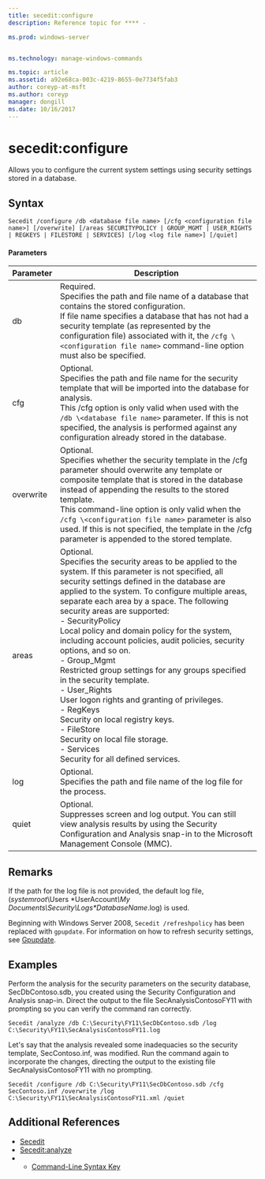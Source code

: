 ```yaml
---
title: secedit:configure
description: Reference topic for **** - 

ms.prod: windows-server


ms.technology: manage-windows-commands

ms.topic: article
ms.assetid: a92e68ca-003c-4219-8655-0e7734f5fab3
author: coreyp-at-msft
ms.author: coreyp
manager: dongill
ms.date: 10/16/2017
---
```


# secedit:configure



Allows you to configure the current system settings using security settings stored in a database.

## Syntax

```
Secedit /configure /db <database file name> [/cfg <configuration file name>] [/overwrite] [/areas SECURITYPOLICY | GROUP_MGMT | USER_RIGHTS | REGKEYS | FILESTORE | SERVICES] [/log <log file name>] [/quiet]
```

#### Parameters

|Parameter|Description|
|---------|-----------|
|db|Required.</br>Specifies the path and file name of a database that contains the stored configuration.</br>If file name specifies a database that has not had a security template (as represented by the configuration file) associated with it, the `/cfg \<configuration file name>` command-line option must also be specified.|
|cfg|Optional.</br>Specifies the path and file name for the security template that will be imported into the database for analysis.</br>This /cfg option is only valid when used with the `/db \<database file name>` parameter. If this is not specified, the analysis is performed against any configuration already stored in the database.|
|overwrite|Optional.</br>Specifies whether the security template in the /cfg parameter should overwrite any template or composite template that is stored in the database instead of appending the results to the stored template.</br>This command-line option is only valid when the `/cfg \<configuration file name>` parameter is also used. If this is not specified, the template in the /cfg parameter is appended to the stored template.|
|areas|Optional.</br>Specifies the security areas to be applied to the system. If this parameter is not specified, all security settings defined in the database are applied to the system. To configure multiple areas, separate each area by a space. The following security areas are supported:</br>-   SecurityPolicy</br>    Local policy and domain policy for the system, including account policies, audit policies, security options, and so on.</br>-   Group_Mgmt</br>    Restricted group settings for any groups specified in the security template.</br>-   User_Rights</br>    User logon rights and granting of privileges.</br>-   RegKeys</br>    Security on local registry keys.</br>-   FileStore</br>    Security on local file storage.</br>-   Services</br>    Security for all defined services.|
|log|Optional.</br>Specifies the path and file name of the log file for the process.|
|quiet|Optional.</br>Suppresses screen and log output. You can still view analysis results by using the Security Configuration and Analysis snap-in to the Microsoft Management Console (MMC).|

## Remarks

If the path for the log file is not provided, the default log file, (*systemroot*\Users \*UserAccount<em>\My Documents\Security\Logs\*DatabaseName</em>.log) is used.

Beginning with Windows Server 2008, `Secedit /refreshpolicy` has been replaced with `gpupdate`. For information on how to refresh security settings, see [Gpupdate](gpupdate.md).

## Examples

Perform the analysis for the security parameters on the security database, SecDbContoso.sdb, you created using the Security Configuration and Analysis snap-in. Direct the output to the file SecAnalysisContosoFY11 with prompting so you can verify the command ran correctly.
```
Secedit /analyze /db C:\Security\FY11\SecDbContoso.sdb /log C:\Security\FY11\SecAnalysisContosoFY11.log
```
Let's say that the analysis revealed some inadequacies so the security template, SecContoso.inf, was modified. Run the command again to incorporate the changes, directing the output to the existing file SecAnalysisContosoFY11 with no prompting.
```
Secedit /configure /db C:\Security\FY11\SecDbContoso.sdb /cfg SecContoso.inf /overwrite /log C:\Security\FY11\SecAnalysisContosoFY11.xml /quiet
```

## Additional References

-   [Secedit](secedit.md)
-   [Secedit:analyze](secedit-analyze.md)
-   - [Command-Line Syntax Key](command-line-syntax-key.md)